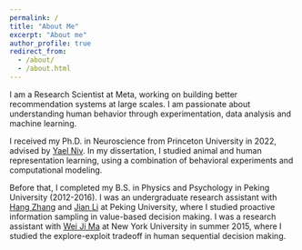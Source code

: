 ```yaml
---
permalink: /
title: "About Me"
excerpt: "About me"
author_profile: true
redirect_from: 
  - /about/
  - /about.html
---
```


I am a Research Scientist at Meta, working on building better recommendation systems at large scales. I am passionate about understanding human behavior through experimentation, data analysis and machine learning.

I received my Ph.D. in Neuroscience from Princeton University in 2022, advised by [Yael Niv](https://nivlab.princeton.edu/). In my dissertation, I studied animal and human representation learning, using a combination of behavioral experiments and computational modeling.

Before that, I completed my B.S. in Physics and Psychology in Peking University (2012-2016). I was an undergraduate research assistant with [Hang Zhang](https://mgv.pku.edu.cn/english/people/lbd/sopacs/220156.htm) and [Jian Li](https://scholar.google.com/citations?user=IBegxO0AAAAJ&hl=en) at Peking University, where I studied proactive information sampling in value-based decision making. I was a research assistant with [Wei Ji Ma](http://www.cns.nyu.edu/malab/) at New York University in summer 2015, where I studied the explore-exploit tradeoff in human sequential decision making.

